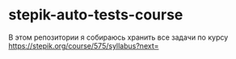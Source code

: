 ﻿# stepik-auto-tests-course
В этом репозитории я собираюсь хранить все задачи по курсу https://stepik.org/course/575/syllabus?next=

